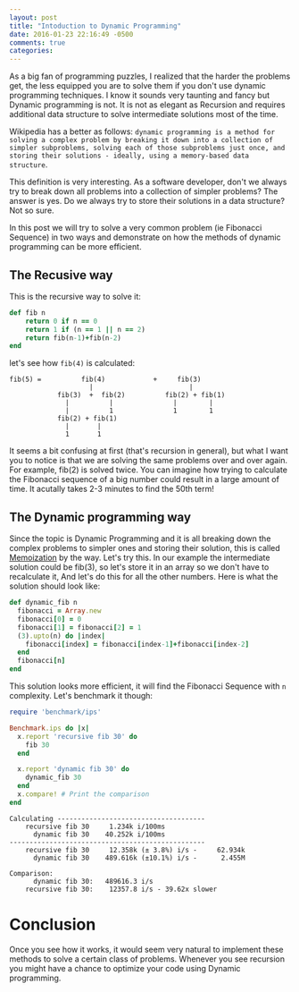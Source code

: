 ```yaml
---
layout: post
title: "Intoduction to Dynamic Programming"
date: 2016-01-23 22:16:49 -0500
comments: true
categories: 
---
```


As a big fan of programming puzzles, I realized that the harder the problems get, the less equipped you are to solve them if you don't use dynamic programming techniques. I know it sounds very taunting and fancy but Dynamic programming is not. It is not as elegant as Recursion and requires additional data structure to solve intermediate solutions most of the time.

Wikipedia has a better as follows: `dynamic programming is a method for solving a complex problem by breaking it down into a collection of simpler subproblems, solving each of those subproblems just once, and storing their solutions - ideally, using a memory-based data structure`.

This definition is very interesting. As a software developer, don't we always try to break down all problems into a collection of simpler problems? The answer is yes. Do we always try to store their solutions in a data structure? Not so sure.

In this post we will try to solve a very common problem (ie Fibonacci Sequence) in two ways and demonstrate on how the methods of dynamic programming can be more efficient.

## The Recusive way
This is the recursive way to solve it:

```ruby
def fib n
    return 0 if n == 0
    return 1 if (n == 1 || n == 2)
    return fib(n-1)+fib(n-2)
end
```

let's see how ```fib(4)``` is calculated:

```
fib(5) =          fib(4)            +     fib(3)
                    |                        |
            fib(3)  +  fib(2)          fib(2) + fib(1)
              |          |               |        |
              |          1               1        1
            fib(2) + fib(1)      
              |       |
              1       1
```
It seems a bit confusing at first (that's recursion in general), but what I want you to notice is that we are solving the same problems over and over again. For example, fib(2) is solved twice. You can imagine how trying to calculate the Fibonacci sequence of a big number could result in a large amount of time. It acutally takes 2-3 minutes to find the 50th term!

## The Dynamic programming way

Since the topic is Dynamic Programming and it is all breaking down the complex problems to simpler ones and storing their solution, this is called [Memoization](https://en.wikipedia.org/wiki/Memoization) by the way. Let's try this. In our example the intermediate solution could be fib(3), so let's store it in an array so we don't have to recalculate it, And let's do this for all the other numbers.
Here is what the solution should look like:

```ruby
def dynamic_fib n
  fibonacci = Array.new
  fibonacci[0] = 0
  fibonacci[1] = fibonacci[2] = 1
  (3).upto(n) do |index|
    fibonacci[index] = fibonacci[index-1]+fibonacci[index-2]
  end
  fibonacci[n]
end
```
This solution looks more efficient, it will find the Fibonacci Sequence with `n` complexity. Let's benchmark it though:

```ruby
require 'benchmark/ips'

Benchmark.ips do |x|
  x.report 'recursive fib 30' do
    fib 30
  end

  x.report 'dynamic fib 30' do
    dynamic_fib 30
  end
  x.compare! # Print the comparison
end
```

```
Calculating -------------------------------------
    recursive fib 30     1.234k i/100ms
      dynamic fib 30    40.252k i/100ms
-------------------------------------------------
    recursive fib 30     12.358k (± 3.8%) i/s -     62.934k
      dynamic fib 30    489.616k (±10.1%) i/s -      2.455M

Comparison:
      dynamic fib 30:   489616.3 i/s
    recursive fib 30:    12357.8 i/s - 39.62x slower
```

# Conclusion
Once you see how it works, it would seem very natural to implement these methods to solve a certain class of problems. Whenever you see recursion you might have a chance to optimize your code using Dynamic programming.





